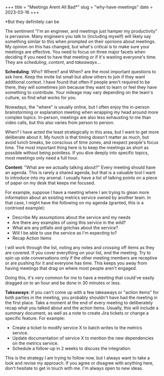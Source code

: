 +++
title = "Meetings Arent All Bad*"
slug = "why-have-meetings"
date = 2023-03-16
+++

*But they definitely can be

The sentiment "I'm an engineer, and meetings just hamper my productivity" is pervasive. Many engineers you talk to (including myself) will likely say something similar to this when prompted on their opinions about meetings. My opinion on this has changed, but what's critical is to make sure your meetings are effective. You need to focus on three major facets when deciding if you need to have that meeting or if it's wasting everyone's time. They are *scheduling*, *content*, and *takeaways*...

**Scheduling**: Who? Where? and When? are the most important questions to ask here. Keep the invite list small but allow others to join if they want additional context. I have found that often if people aren't required to be there, they will sometimes join because they want to learn or feel they have something to contribute. Your mileage may vary depending on the team's culture, so find what works for you. 

Nowadays, the "where" is usually online, but I often enjoy the in-person brainstorming or explanation meeting when wrapping my head around more complex topics. In-person, meetings are also less exhausting to me than video calls, but this also varies from person to person. 

When? I have acted the least strategically in this area, but I want to get more deliberate about it. My hunch is that timing doesn't matter as much, but avoid lunch breaks, be conscious of time zones, and respect people's focus time. The most important thing here is to keep the meetings as short as possible without being pointless. If you dive deeply into specific topics, most meetings only need a full hour.

**Content**: "What are we actually talking about?" Every meeting should have an agenda. This is rarely a shared agenda, but that is a valuable tool I want to introduce into my arsenal. I usually have a list of talking points on a piece of paper on my desk that keeps me focused. 

For example, suppose I have a meeting where I am trying to glean more information about an existing metrics service owned by another team. In that case, I might have the following on my agenda (granted, this is a contrived example): 

* Describe My assumptions about the service and my needs
* Are there any examples of using this service in the wild?
* What are any pitfalls and gotchas about the service?
* Will I be able to use the service as I'm expecting to?
* Recap Action Items

I will work through the list, noting any notes and crossing off items as they are covered. If you cover everything on your list, end the meeting. Try to spin up side conversations only if the other meeting members are receptive or are pushing for it and everyone has time. This keeps you away from having meetings that drag on where most people aren't engaged. 

Doing this, it's very common for me to have a meeting that could've easily dragged on to an hour and be done in 30 minutes or less. 

**Takeaways**: If you can't come up with a few takeaways or "action items" for both parties in the meeting, you probably shouldn't have had the meeting in the first place. Take a moment at the end of every meeting to deliberately recap what you talked about and the action items. Usually, this will include a summary document, as well as a note to create Jira tickets or change a specific feature. For example:

* Create a ticket to modify service X to batch writes to the metrics service.
* Update documentation of service X to mention the new dependencies on the metrics service.
* Schedule a follow-up in 2 weeks to discuss the integration.

This is the strategy I am trying to follow now, but I always want to take a look and revise my approach. If you agree or disagree with anything here, don't hesitate to get in touch with me. I'm always open to new ideas.
